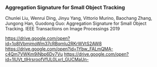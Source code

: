 ###  Aggregation Signature for Small Object Tracking  ###
Chunlei Liu, Wenrui Ding, Jinyu Yang, Vittorio Murino, Baochang Zhang, Jungong Han, Guodong Guo:
Aggregation Signature for Small Object Tracking. IEEE Transactions on Image Processings 2019

https://drive.google.com/open?id=1o8IVbmjmoWm37cRBqmlu2RKrWVtS2AW8
https://drive.google.com/open?id=1Ybw_FALmQMA-c4Qm7VWKm9iNbp6Dv7Vu
https://drive.google.com/open?id=1lUVt_tlHrsroofVfUL0LxrI_GUCMaUn-
